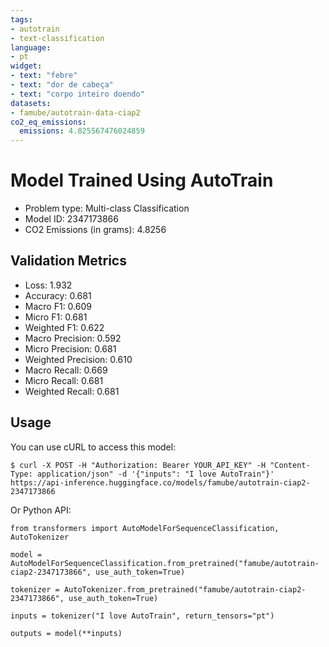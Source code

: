 ```yaml
---
tags:
- autotrain
- text-classification
language:
- pt
widget:
- text: "febre"
- text: "dor de cabeça"
- text: "corpo inteiro doendo"
datasets:
- famube/autotrain-data-ciap2
co2_eq_emissions:
  emissions: 4.825567476024859
---
```


# Model Trained Using AutoTrain

- Problem type: Multi-class Classification
- Model ID: 2347173866
- CO2 Emissions (in grams): 4.8256

## Validation Metrics

- Loss: 1.932
- Accuracy: 0.681
- Macro F1: 0.609
- Micro F1: 0.681
- Weighted F1: 0.622
- Macro Precision: 0.592
- Micro Precision: 0.681
- Weighted Precision: 0.610
- Macro Recall: 0.669
- Micro Recall: 0.681
- Weighted Recall: 0.681


## Usage

You can use cURL to access this model:

```
$ curl -X POST -H "Authorization: Bearer YOUR_API_KEY" -H "Content-Type: application/json" -d '{"inputs": "I love AutoTrain"}' https://api-inference.huggingface.co/models/famube/autotrain-ciap2-2347173866
```

Or Python API:

```
from transformers import AutoModelForSequenceClassification, AutoTokenizer

model = AutoModelForSequenceClassification.from_pretrained("famube/autotrain-ciap2-2347173866", use_auth_token=True)

tokenizer = AutoTokenizer.from_pretrained("famube/autotrain-ciap2-2347173866", use_auth_token=True)

inputs = tokenizer("I love AutoTrain", return_tensors="pt")

outputs = model(**inputs)
```